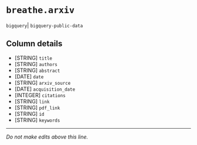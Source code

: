 # `breathe.arxiv`
`bigquery`| `bigquery-public-data`

## Column details
* [STRING]    `title`
* [STRING]    `authors`
* [STRING]    `abstract`
* [DATE]      `date`
* [STRING]    `arxiv_source`
* [DATE]      `acquisition_date`
* [INTEGER]   `citations`
* [STRING]    `link`
* [STRING]    `pdf_link`
* [STRING]    `id`
* [STRING]    `keywords`

-------------------------------------------------------------------------------
*Do not make edits above this line.*
